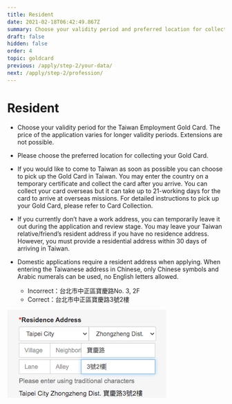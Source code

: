 ```yaml
---
title: Resident
date: 2021-02-18T06:42:49.867Z
summary: Choose your validity period and preferred location for collecting Gold Card
draft: false
hidden: false
order: 4
topic: goldcard
previous: /apply/step-2/your-data/
next: /apply/step-2/profession/
---
```


# Resident

* Choose your validity period for the Taiwan Employment Gold Card. The price of the application varies for longer validity periods. Extensions are not possible.
* Please choose the preferred location for collecting your Gold Card.
* If you would like to come to Taiwan as soon as possible you can choose to pick up the Gold Card in Taiwan. You may enter the country on a temporary certificate and collect the card after you arrive. You can collect your card overseas but it can take up to 21-working days for the card to arrive at overseas missions. For detailed instructions to pick up your Gold Card, please refer to Card Collection.
* If you currently don’t have a work address, you can temporarily leave it out during the application and review stage. You may leave your Taiwan relative/friend’s resident address if you have no residence address. However, you must provide a residential address within 30 days of arriving in Taiwan.
* Domestic applications require a resident address when applying. When entering the Taiwanese address in Chinese, only Chinese symbols and Arabic numerals can be used, no English letters allowed.

  * Incorrect：台北市中正區寶慶路No. 3, 2F
  * Correct：台北市中正區寶慶路3號2樓

![Address Format](/cms-uploads/地址格式.png "Address Format")
